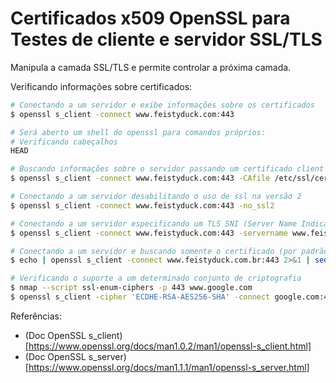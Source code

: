 # Certificados x509 OpenSSL para Testes de cliente e servidor SSL/TLS

Manipula a camada SSL/TLS e permite controlar a próxima camada.

Verificando informações sobre certificados:
```bash
# Conectando a um servidor e exibe informações sobre os certificados
$ openssl s_client -connect www.feistyduck.com:443

# Será aberto um shell do openssl para comandos próprios:
# Verificando cabeçalhos
HEAD

# Buscando informações sobre o servidor passando um certificado client como parâmetro (utilizado para evitar erros com o certificado do servidor)
$ openssl s_client -connect www.feistyduck.com:443 -CAfile /etc/ssl/certs/ca-certifiates.crt

# Conectando a um servidor desabilitando o uso de ssl na versão 2
$ openssl s_client -connect www.feistyduck.com:443 -no_ssl2

# Conectando a um servidor especificando um TLS SNI (Server Name Indication) na mensagem ClientHello
$ openssl s_client -connect www.feistyduck.com:443 -servername www.feistyduck.com

# Conectando a um servidor e buscando somente o certificado (por padrão o servidor retorna o certificado codigicado por PEM)
$ echo | openssl s_client -connect www.feistyduck.com.br:443 2>&1 | sed --quiet '/-BEGIN CERTIFICATE - / , / - END CERTIFICATE - / p' > wwww.feistyduck.com.crt

# Verificando o suporte a um determinado conjunto de criptografia
$ nmap --script ssl-enum-ciphers -p 443 www.google.com
$ openssl s_client -cipher 'ECDHE-RSA-AES256-SHA' -connect google.com:443
```

Referências:
 - (Doc OpenSSL s_client)[https://www.openssl.org/docs/man1.0.2/man1/openssl-s_client.html]
 - (Doc OpenSSL s_server)[https://www.openssl.org/docs/man1.1.1/man1/openssl-s_server.html]
